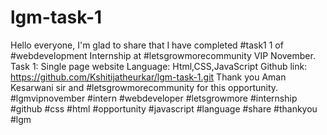 # lgm-task-1


Hello everyone,
I'm glad to share that I have completed #task1 1 of #webdevelopment Internship at #letsgrowmorecommunity VIP November.
Task 1: Single page website Language: Html,CSS,JavaScript
Github link: https://github.com/Kshitijatheurkar/lgm-task-1.git Thank you Aman Kesarwani sir and #letsgrowmorecommunity for this opportunity.
#lgmvipnovember #intern #webdeveloper #letsgrowmore #internship #github #css #html #opportunity #javascript #language #share #thankyou #lgm
